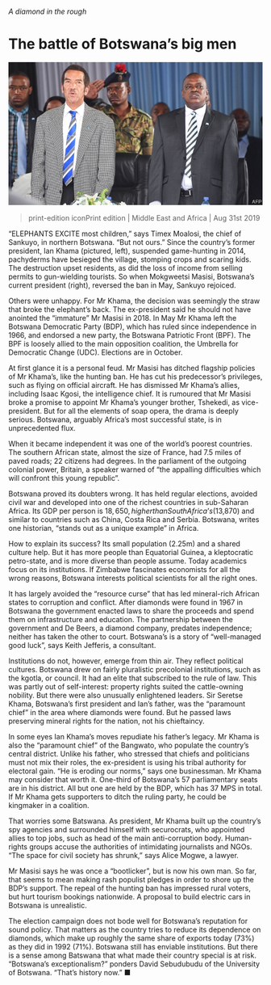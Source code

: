 ###### A diamond in the rough

# The battle of Botswana’s big men 

![image](images/20190831_MAP002_0.jpg) 

> print-edition iconPrint edition | Middle East and Africa | Aug 31st 2019 

“ELEPHANTS EXCITE most children,” says Timex Moalosi, the chief of Sankuyo, in northern Botswana. “But not ours.” Since the country’s former president, Ian Khama (pictured, left), suspended game-hunting in 2014, pachyderms have besieged the village, stomping crops and scaring kids. The destruction upset residents, as did the loss of income from selling permits to gun-wielding tourists. So when Mokgweetsi Masisi, Botswana’s current president (right), reversed the ban in May, Sankuyo rejoiced. 

Others were unhappy. For Mr Khama, the decision was seemingly the straw that broke the elephant’s back. The ex-president said he should not have anointed the “immature” Mr Masisi in 2018. In May Mr Khama left the Botswana Democratic Party (BDP), which has ruled since independence in 1966, and endorsed a new party, the Botswana Patriotic Front (BPF). The BPF is loosely allied to the main opposition coalition, the Umbrella for Democratic Change (UDC). Elections are in October. 

At first glance it is a personal feud. Mr Masisi has ditched flagship policies of Mr Khama’s, like the hunting ban. He has cut his predecessor’s privileges, such as flying on official aircraft. He has dismissed Mr Khama’s allies, including Isaac Kgosi, the intelligence chief. It is rumoured that Mr Masisi broke a promise to appoint Mr Khama’s younger brother, Tshekedi, as vice-president. But for all the elements of soap opera, the drama is deeply serious. Botswana, arguably Africa’s most successful state, is in unprecedented flux. 

When it became independent it was one of the world’s poorest countries. The southern African state, almost the size of France, had 7.5 miles of paved roads; 22 citizens had degrees. In the parliament of the outgoing colonial power, Britain, a speaker warned of “the appalling difficulties which will confront this young republic”. 

Botswana proved its doubters wrong. It has held regular elections, avoided civil war and developed into one of the richest countries in sub-Saharan Africa. Its GDP per person is $18,650, higher than South Africa’s ($13,870) and similar to countries such as China, Costa Rica and Serbia. Botswana, writes one historian, “stands out as a unique example” in Africa. 

How to explain its success? Its small population (2.25m) and a shared culture help. But it has more people than Equatorial Guinea, a kleptocratic petro-state, and is more diverse than people assume. Today academics focus on its institutions. If Zimbabwe fascinates economists for all the wrong reasons, Botswana interests political scientists for all the right ones. 

It has largely avoided the “resource curse” that has led mineral-rich African states to corruption and conflict. After diamonds were found in 1967 in Botswana the government enacted laws to share the proceeds and spend them on infrastructure and education. The partnership between the government and De Beers, a diamond company, predates independence; neither has taken the other to court. Botswana’s is a story of “well-managed good luck”, says Keith Jefferis, a consultant. 

Institutions do not, however, emerge from thin air. They reflect political cultures. Botswana drew on fairly pluralistic precolonial institutions, such as the kgotla, or council. It had an elite that subscribed to the rule of law. This was partly out of self-interest: property rights suited the cattle-owning nobility. But there were also unusually enlightened leaders. Sir Seretse Khama, Botswana’s first president and Ian’s father, was the “paramount chief” in the area where diamonds were found. But he passed laws preserving mineral rights for the nation, not his chieftaincy. 

In some eyes Ian Khama’s moves repudiate his father’s legacy. Mr Khama is also the “paramount chief” of the Bangwato, who populate the country’s central district. Unlike his father, who stressed that chiefs and politicians must not mix their roles, the ex-president is using his tribal authority for electoral gain. “He is eroding our norms,” says one businessman. Mr Khama may consider that worth it. One-third of Botswana’s 57 parliamentary seats are in his district. All but one are held by the BDP, which has 37 MPS in total. If Mr Khama gets supporters to ditch the ruling party, he could be kingmaker in a coalition. 

That worries some Batswana. As president, Mr Khama built up the country’s spy agencies and surrounded himself with securocrats, who appointed allies to top jobs, such as head of the main anti-corruption body. Human-rights groups accuse the authorities of intimidating journalists and NGOs. “The space for civil society has shrunk,” says Alice Mogwe, a lawyer. 

Mr Masisi says he was once a “bootlicker”, but is now his own man. So far, that seems to mean making rash populist pledges in order to shore up the BDP’s support. The repeal of the hunting ban has impressed rural voters, but hurt tourism bookings nationwide. A proposal to build electric cars in Botswana is unrealistic. 

The election campaign does not bode well for Botswana’s reputation for sound policy. That matters as the country tries to reduce its dependence on diamonds, which make up roughly the same share of exports today (73%) as they did in 1992 (71%). Botswana still has enviable institutions. But there is a sense among Batswana that what made their country special is at risk. “Botswana’s exceptionalism?” ponders David Sebudubudu of the University of Botswana. “That’s history now.” ■ 

